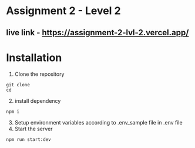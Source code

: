 # Assignment 2 - Level 2 
## live link - https://assignment-2-lvl-2.vercel.app/

# Installation
1. Clone the repository
```
git clone 
cd 
```

2. install dependency
```
npm i
```

3. Setup environment variables according to .env_sample file in .env file
4. Start the server
```
npm run start:dev
```